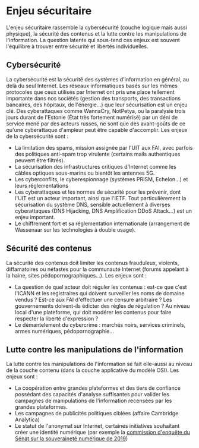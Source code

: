 # Enjeu sécuritaire

L'enjeu sécuritaire rassemble la cybersécurité (couche logique mais aussi physique), la sécurité des contenus et la lutte contre les manipulations de l'information. La question latente qui sous-tend ces enjeux est souvent l'équilibre à trouver entre sécurité et libertés individuelles. 

## Cybersécurité

La cybersécurité est la sécurité des systèmes d'information en général, au delà du seul Internet. Les réseaux informatiques basés sur les mêmes protocoles que ceux utilisés par Internet ont pris une place tellement importante dans nos sociétés (gestion des transports, des transactions bancaires, des hôpitaux, de l'énergie...) que leur sécurisation est un enjeu clé. Des cyberattaques comme WannaCry, NotPetya, ou la paralysie trois jours durant de l'Estonie (État très fortement numérisé) par un déni de service mené par des acteurs russes, ne sont que des avant-goûts de ce qu'une cyberattaque d'ampleur peut être capable d'accomplir. Les enjeux de la cybersécurité sont :
- La limitation des spams, mission assignée par l'UIT aux FAI, avec parfois des politiques anti-spam trop virulente (certains mails authentiques peuvent être filtrés).
- La sécurisation des infrastructures critiques d'Internet comme les câbles optiques sous-marins ou bientôt les antennes 5G.
- Les cyberconflits, le cyberespionnage (systèmes PRISM, Echelon...) et leurs réglementations
- Les cyberattaques et les normes de sécurité pour les prévenir, dont l'UIT est un acteur important, ainsi que l'IETF. Tout particulièrement la sécurisation du système DNS, sensible actuellement à diverses cyberattaques (DNS Hijacking, DNS Amplification DDoS Attack...) est un enjeu important. 
- Le chiffrement fort et sa réglementation internationale (arrangement de Wassenaar sur les technologies à double usage).

## Sécurité des contenus

La sécurité des contenus doit limiter les contenus frauduleux, violents, diffamatoires ou néfastes pour la communauté Internet (forums appelant à la haine, sites pédopornographiques...). Les enjeux sont :
- La question de quel acteur doit réguler les contenus : est-ce que c'est l'ICANN et les registraires qui doivent surveiller les noms de domaine vendus ? Est-ce aux FAI d'effectuer une censure arbitraire ? Les gouvernements doivent-ils édicter des règles de régulation ? Au niveau local d'une plateforme, qui doit modérer les contenus pour faire respecter la liberté d'expression ?
- Le démantelement du cybercrime : marchés noirs, services criminels, armes numériques, pédopornographie... 

## Lutte contre les manipulations de l'information

La lutte contre les manipulations de l'information se fait elle-aussi au niveau de la couche contenu (dans la couche applicative du modèle OSI). Les enjeux sont :
- La coopération entre grandes plateformes et des tiers de confiance possédant des capacités d'analyse suffisantes pour valider les campagnes de manipulations de l'information recensées par les grandes plateformes.
- Les campagnes de publicités politiques ciblées (affaire Cambridge Analytica)
- Le statut de l'anonymat sur Internet, certaines initiatives souhaitant créer une identité numérique (par exemple la [commission d'enquête du Sénat sur la souveraineté numérique de 2019](http://www.senat.fr/rap/r19-007-1/r19-007-13.html#toc147))

